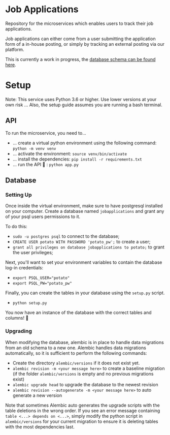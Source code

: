# Job Applications
Repository for the microservices which enables users to track their job applications.

Job applications can either come from a user submitting the application form of a in-house posting, or simply by tracking an external posting via our platform.

This is currently a work in progress, the [database schema can be found here](https://github.com/scrum-gang/jobapplications/wiki/Database-Design).

# Setup

Note: This service uses Python 3.6 or higher. Use lower versions at your own risk ...
Also, the setup guide assumes you are running a bash terminal.

## API

To run the microservice, you need to...

* ... create a virtual python environment using the following command: `python -m venv venv`
* ... activate the environment: `source venv/bin/activate`
* ... install the dependencies: `pip install -r requirements.txt`
* ... run the API :tada: : `python app.py`

## Database

### Setting Up
Once inside the virtual environment, make sure to have postgresql installed on your computer.
Create a database named `jobapplications` and grant any of your psql users permissions to it.

To do this:
* `sudo -u postgres psql` to connect to the database;
* `CREATE USER potato WITH PASSWORD 'potato_pw';` to create a user;
* `grant all privileges on database jobapplications to potato;` to grant the user privileges;

Next, you'll want to set your environment variables to contain the database log-in credentials:
* `export PSQL_USER="potato"`
* `export PSQL_PW="potato_pw"`

Finally, you can create the tables in your database using the `setup.py` script.
* `python setup.py`

You now have an instance of the database with the correct tables and columns! :tada:

### Upgrading
When modifying the database, alembic is in place to handle data migrations from an old schema to a new one. Alembic handles data migrations automatically, so it is sufficient to perform the following commands:
* Create the directory `alembic/versions` if it does not exist yet.
* `alembic revision -m <your message here>` to create a baseline migration (if the folder `alembic/versions` is empty and no previous migrations exist)
* `alembic upgrade head` to upgrade the database to the newest revision
* `alembic revision --autogenerate -m <your message here>` to auto generate a new version

Note that sometimes Alembic auto generates the upgrade scripts with the table deletions in the wrong order. If you see an error message containing `table <...> depends on <...>`, simply modify the python script in `alembic/versions` for your current migration to ensure it is deleting tables with the most dependencies last. 

